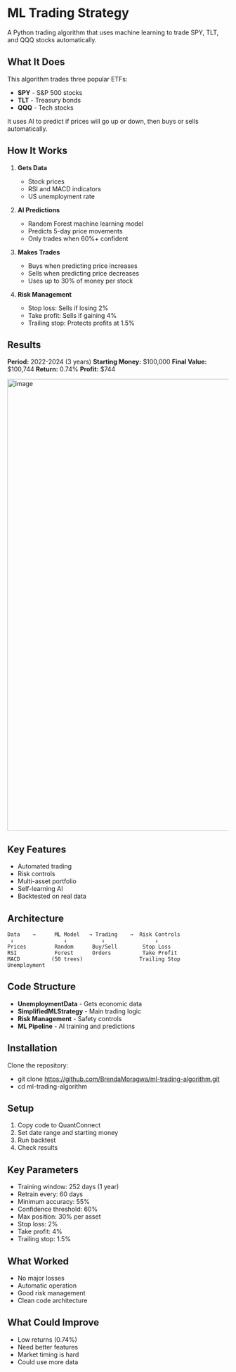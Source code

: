 # ML Trading Strategy

A Python trading algorithm that uses machine learning to trade SPY, TLT, and QQQ stocks automatically.

## What It Does

This algorithm trades three popular ETFs:
- **SPY** - S&P 500 stocks
- **TLT** - Treasury bonds  
- **QQQ** - Tech stocks

It uses AI to predict if prices will go up or down, then buys or sells automatically.

## How It Works

1. **Gets Data**
   - Stock prices
   - RSI and MACD indicators
   - US unemployment rate

2. **AI Predictions**
   - Random Forest machine learning model
   - Predicts 5-day price movements
   - Only trades when 60%+ confident

3. **Makes Trades**
   - Buys when predicting price increases
   - Sells when predicting price decreases
   - Uses up to 30% of money per stock

4. **Risk Management**
   - Stop loss: Sells if losing 2%
   - Take profit: Sells if gaining 4%
   - Trailing stop: Protects profits at 1.5%

## Results

**Period:** 2022-2024 (3 years)
**Starting Money:** $100,000
**Final Value:** $100,744
**Return:** 0.74%
**Profit:** $744

<img width="1868" height="1028" alt="image" src="https://github.com/user-attachments/assets/d7e46c9a-1967-43cd-9271-01ed92f3806f" />

## Key Features

- Automated trading
- Risk controls
- Multi-asset portfolio
- Self-learning AI
- Backtested on real data

## Architecture
```
Data    →      ML Model   → Trading    →  Risk Controls
 ↓                ↓           ↓                ↓
Prices         Random      Buy/Sell        Stop Loss
RSI            Forest      Orders          Take Profit
MACD          (50 trees)                  Trailing Stop
Unemployment
```

## Code Structure

- **UnemploymentData** - Gets economic data
- **SimplifiedMLStrategy** - Main trading logic
- **Risk Management** - Safety controls
- **ML Pipeline** - AI training and predictions

## Installation

Clone the repository:
- git clone https://github.com/BrendaMoragwa/ml-trading-algorithm.git
- cd ml-trading-algorithm

## Setup

1. Copy code to QuantConnect
2. Set date range and starting money
3. Run backtest
4. Check results

## Key Parameters

- Training window: 252 days (1 year)
- Retrain every: 60 days
- Minimum accuracy: 55%
- Confidence threshold: 60%
- Max position: 30% per asset
- Stop loss: 2%
- Take profit: 4%
- Trailing stop: 1.5%

## What Worked

- No major losses
- Automatic operation
- Good risk management
- Clean code architecture

## What Could Improve

- Low returns (0.74%)
- Need better features
- Market timing is hard
- Could use more data
